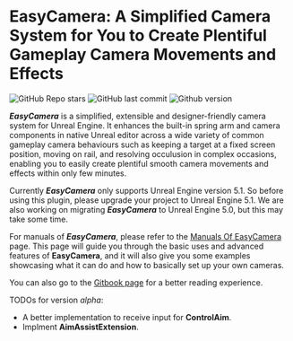 # EasyCamera: A Simplified Camera System for You to Create Plentiful Gameplay Camera Movements and Effects

![GitHub Repo stars](https://img.shields.io/github/stars/littlesulley/UnrealEasyCamera)
![GitHub last commit](https://img.shields.io/github/last-commit/littlesulley/UnrealEasyCamera)
![Github version](https://img.shields.io/badge/version-v0.1-green)

***EasyCamera*** is a simplified, extensible and designer-friendly camera system for Unreal Engine. It enhances the built-in spring arm and camera components in native Unreal editor across a wide variety of common gameplay camera behaviours such as keeping a target at a fixed screen position, moving on rail, and resolving occulusion in complex occasions, enabling you to easily create plentiful smooth camera movements and effects within only few minutes.

Currently ***EasyCamera*** only supports Unreal Engine version 5.1. So before using this plugin, please upgrade your project to Unreal Engine 5.1. We are also working on migrating ***EasyCamera*** to Unreal Engine 5.0, but this may take some time.

For manuals of ***EasyCamera***, please refer to the [Manuals Of EasyCamera](Docs/ManualsOfEasyCamera.md) page. This page will guide you through the basic uses and advanced features of **EasyCamera**, and it will also give you some examples showcasing what it can do and how to basically set up your own cameras.

You can also go to the [Gitbook page](https://sulleyyys-organization.gitbook.io/manuals-of-easycamera/) for a better reading experience.

TODOs for version *alpha*:

- A better implementation to receive input for **ControlAim**.
- Implment **AimAssistExtension**.
